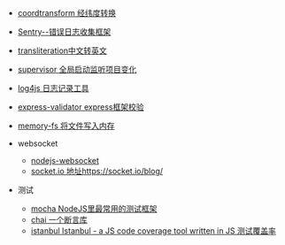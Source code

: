 
* [coordtransform 经纬度转换](https://github.com/wandergis/coordtransform)
* [Sentry--错误日志收集框架](https://sentry.io/welcome/)
* [transliteration中文转英文](https://github.com/andyhu/transliteration)
* [supervisor 全局启动监听项目变化](https://github.com/petruisfan/node-supervisor)
* [log4js 日志记录工具](https://github.com/log4js-node/log4js-node)
* [express-validator express框架校验](https://github.com/ctavan/express-validator)
* [memory-fs 将文件写入内存](https://github.com/webpack/memory-fs)

* websocket
  * [nodejs-websocket](https://github.com/sitegui/nodejs-websocket)
  * [socket.io 地址https://socket.io/blog/](https://socket.io/blog/)

* 测试

  * [mocha NodeJS里最常用的测试框架](https://mochajs.org/)
  * [chai 一个断言库](http://www.chaijs.com/api/)
  * [istanbul Istanbul - a JS code coverage tool written in JS 测试覆盖率](https://github.com/gotwarlost/istanbul)

